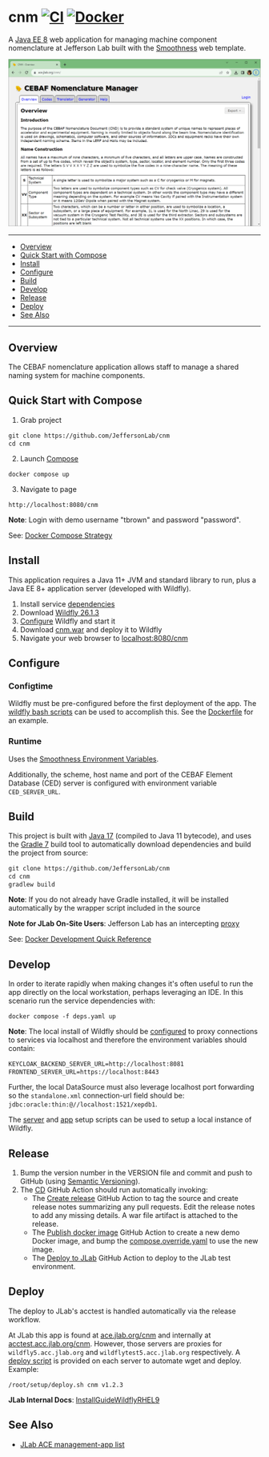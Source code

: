 # cnm [![CI](https://github.com/JeffersonLab/cnm/actions/workflows/ci.yaml/badge.svg)](https://github.com/JeffersonLab/cnm/actions/workflows/ci.yaml) [![Docker](https://img.shields.io/docker/v/jeffersonlab/cnm?sort=semver&label=DockerHub)](https://hub.docker.com/r/jeffersonlab/cnm)
A [Java EE 8](https://en.wikipedia.org/wiki/Jakarta_EE) web application for managing machine component nomenclature at Jefferson Lab built with the [Smoothness](https://github.com/JeffersonLab/smoothness) web template.

![Screenshot](https://github.com/JeffersonLab/cnm/raw/main/Screenshot.png?raw=true "Screenshot")

---
- [Overview](https://github.com/JeffersonLab/cnm#overview)
- [Quick Start with Compose](https://github.com/JeffersonLab/cnm#quick-start-with-compose)
- [Install](https://github.com/JeffersonLab/cnm#install)
- [Configure](https://github.com/JeffersonLab/cnm#configure)
- [Build](https://github.com/JeffersonLab/cnm#build)
- [Develop](https://github.com/JeffersonLab/cnm#develop)
- [Release](https://github.com/JeffersonLab/cnm#release)
- [Deploy](https://github.com/JeffersonLab/cnm#deploy)
- [See Also](https://github.com/JeffersonLab/cnm#see-also)
---

## Overview
The CEBAF nomenclature application allows staff to manage a shared naming system for machine components.

## Quick Start with Compose
1. Grab project
```
git clone https://github.com/JeffersonLab/cnm
cd cnm
```
2. Launch [Compose](https://github.com/docker/compose)
```
docker compose up
```
3. Navigate to page
```
http://localhost:8080/cnm
```

**Note**: Login with demo username "tbrown" and password "password".

See: [Docker Compose Strategy](https://gist.github.com/slominskir/a7da801e8259f5974c978f9c3091d52c)

## Install
This application requires a Java 11+ JVM and standard library to run, plus a Java EE 8+ application server (developed with Wildfly).


1. Install service [dependencies](https://github.com/JeffersonLab/cnm/blob/main/deps.yaml)
2. Download [Wildfly 26.1.3](https://www.wildfly.org/downloads/)
3. [Configure](https://github.com/JeffersonLab/cnm#configure) Wildfly and start it
4. Download [cnm.war](https://github.com/JeffersonLab/cnm/releases) and deploy it to Wildfly
5. Navigate your web browser to [localhost:8080/cnm](http://localhost:8080/cnm)

## Configure

### Configtime
Wildfly must be pre-configured before the first deployment of the app. The [wildfly bash scripts](https://github.com/JeffersonLab/wildfly#configure) can be used to accomplish this. See the [Dockerfile](https://github.com/JeffersonLab/cnm/blob/main/Dockerfile) for an example.

### Runtime
Uses the [Smoothness Environment Variables](https://github.com/JeffersonLab/smoothness#environment-variables).

Additionally, the scheme, host name and port of the CEBAF Element Database (CED) server is configured with environment variable `CED_SERVER_URL`.

## Build
This project is built with [Java 17](https://adoptium.net/) (compiled to Java 11 bytecode), and uses the [Gradle 7](https://gradle.org/) build tool to automatically download dependencies and build the project from source:

```
git clone https://github.com/JeffersonLab/cnm
cd cnm
gradlew build
```
**Note**: If you do not already have Gradle installed, it will be installed automatically by the wrapper script included in the source

**Note for JLab On-Site Users**: Jefferson Lab has an intercepting [proxy](https://gist.github.com/slominskir/92c25a033db93a90184a5994e71d0b78)

See: [Docker Development Quick Reference](https://gist.github.com/slominskir/a7da801e8259f5974c978f9c3091d52c#development-quick-reference)

## Develop
In order to iterate rapidly when making changes it's often useful to run the app directly on the local workstation, perhaps leveraging an IDE.  In this scenario run the service dependencies with:
```
docker compose -f deps.yaml up
```
**Note**: The local install of Wildfly should be [configured](https://github.com/JeffersonLab/cnm#configure) to proxy connections to services via localhost and therefore the environment variables should contain:
```
KEYCLOAK_BACKEND_SERVER_URL=http://localhost:8081
FRONTEND_SERVER_URL=https://localhost:8443
```
Further, the local DataSource must also leverage localhost port forwarding so the `standalone.xml` connection-url field should be: `jdbc:oracle:thin:@//localhost:1521/xepdb1`.

The [server](https://github.com/JeffersonLab/wildfly/blob/main/scripts/server-setup.sh) and [app](https://github.com/JeffersonLab/wildfly/blob/main/scripts/app-setup.sh) setup scripts can be used to setup a local instance of Wildfly.

## Release
1. Bump the version number in the VERSION file and commit and push to GitHub (using [Semantic Versioning](https://semver.org/)).
2. The [CD](https://github.com/JeffersonLab/cnm/blob/main/.github/workflows/cd.yaml) GitHub Action should run automatically invoking:
    - The [Create release](https://github.com/JeffersonLab/java-workflows/blob/main/.github/workflows/gh-release.yaml) GitHub Action to tag the source and create release notes summarizing any pull requests.   Edit the release notes to add any missing details.  A war file artifact is attached to the release.
    - The [Publish docker image](https://github.com/JeffersonLab/container-workflows/blob/main/.github/workflows/docker-publish.yaml) GitHub Action to create a new demo Docker image, and bump the [compose.override.yaml](https://github.com/JeffersonLab/cnm/blob/main/compose.override.yaml) to use the new image.
    - The [Deploy to JLab](https://github.com/JeffersonLab/general-workflows/blob/main/.github/workflows/jlab-deploy-app.yaml) GitHub Action to deploy to the JLab test environment.

## Deploy
The deploy to JLab's acctest is handled automatically via the release workflow.

At JLab this app is found at [ace.jlab.org/cnm](https://ace.jlab.org/cnm) and internally at [acctest.acc.jlab.org/cnm](https://acctest.acc.jlab.org/cnm).  However, those servers are proxies for `wildfly5.acc.jlab.org` and `wildflytest5.acc.jlab.org` respectively.   A [deploy script](https://github.com/JeffersonLab/wildfly/blob/main/scripts/deploy.sh) is provided on each server to automate wget and deploy.  Example:

```
/root/setup/deploy.sh cnm v1.2.3
```

**JLab Internal Docs**:  [InstallGuideWildflyRHEL9](https://accwiki.acc.jlab.org/do/view/SysAdmin/InstallGuideWildflyRHEL9)

## See Also
- [JLab ACE management-app list](https://github.com/search?q=org%3Ajeffersonlab+topic%3Aace+topic%3Amanagement-app&type=repositories)

